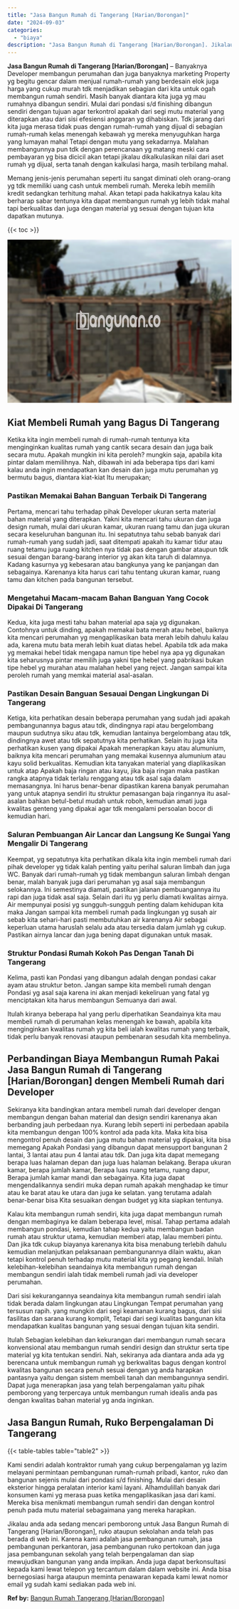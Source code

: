 ```yaml
---
title: "Jasa Bangun Rumah di Tangerang [Harian/Borongan]"
date: "2024-09-03"
categories: 
  - "biaya"
description: "Jasa Bangun Rumah di Tangerang [Harian/Borongan]. Jikalau anda ada sedang mencari pemborong untuk Jasa Bangun Rumah di Tangerang [Harian/Borongan], ruko at..."
---
```


**Jasa Bangun Rumah di Tangerang \[Harian/Borongan\]** – Banyaknya Developer membangun perumahan dan juga banyaknya marketing Property yg begitu gencar dalam menjual rumah-rumah yang berdesain elok juga harga yang cukup murah tdk menjadikan sebagian dari kita untuk ogah membangun rumah sendiri. Masih banyak diantara kita juga yg mau rumahnya dibangun sendiri. Mulai dari pondasi s/d finishing dibangun sendiri dengan tujuan agar terkontrol apakah dari segi mutu material yang diterapkan atau dari sisi efesiensi anggaran yg dihabiskan. Tdk jarang dari kita juga merasa tidak puas dengan rumah-rumah yang dijual di sebagian rumah-rumah kelas menengah kebawah yg mereka menyuguhkan harga yang lumayan mahal Tetapi dengan mutu yang sekadarnya. Malahan membangunnya pun tdk dengan perencanaan yg matang meski cara pembayaran yg bisa dicicil akan tetapi jikalau dikalkulasikan nilai dari aset rumah yg dijual, serta tanah dengan kalkulasi harga, masih terbilang mahal.

Memang jenis-jenis perumahan seperti itu sangat diminati oleh orang-orang yg tdk memiliki uang cash untuk membeli rumah. Mereka lebih memilih kredit sedangkan terhitung mahal. Akan tetapi pada hakikatnya kalau kita berharap sabar tentunya kita dapat membangun rumah yg lebih tidak mahal tapi berkualitas dan juga dengan material yg sesuai dengan tujuan kita dapatkan mutunya.

{{< toc >}}

![Jasa Bangun Rumah di Tangerang [Harian/Borongan]](/images/borong-bangunan-14.png)

## Kiat Membeli Rumah yang Bagus Di Tangerang

Ketika kita ingin membeli rumah di rumah-rumah tentunya kita menginginkan kualitas rumah yang cantik secara desain dan juga baik secara mutu. Apakah mungkin ini kita peroleh? mungkin saja, apabila kita pintar dalam memilihnya. Nah, dibawah ini ada beberapa tips dari kami kalau anda ingin mendapatkan kan desain dan juga mutu perumahan yg bermutu bagus, diantara kiat-kiat Itu merupakan;

### Pastikan Memakai Bahan Banguan Terbaik Di Tangerang

Pertama, mencari tahu terhadap pihak Developer ukuran serta material bahan material yang diterapkan. Yakni kita mencari tahu ukuran dan juga design rumah, mulai dari ukuran kamar, ukuran ruang tamu dan juga ukuran secara keseluruhan bangunan itu. Ini sepatutnya tahu sebab banyak dari rumah-rumah yang sudah jadi, saat ditempati apakah itu kamar tidur atau ruang tetamu juga ruang kitchen nya tidak pas dengan gambar ataupun tdk sesuai dengan barang-barang interior yg akan kita taruh di dalamnya. Kadang kasurnya yg kebesaran atau bangkunya yang ke panjangan dan sebagainya. Karenanya kita harus cari tahu tentang ukuran kamar, ruang tamu dan kitchen pada bangunan tersebut.

### Mengetahui Macam-macam Bahan Banguan Yang Cocok Dipakai Di Tangerang

Kedua, kita juga mesti tahu bahan material apa saja yg digunakan. Contohnya untuk dinding, apakah memakai bata merah atau hebel, baiknya kita mencari perumahan yg mengaplikasikan bata merah lebih dahulu kalau ada, karena mutu bata merah lebih kuat diatas hebel. Apabila tdk ada maka yg memakai hebel tidak mengapa namun tipe hebel nya apa yg digunakan kita seharusnya pintar memilih juga yakni tipe hebel yang pabrikasi bukan tipe hebel yg murahan atau malahan hebel yang reject. Jangan sampai kita peroleh rumah yang memkai material asal-asalan.

### Pastikan Desain Banguan Sesauai Dengan Lingkungan Di Tangerang

Ketiga, kita perhatikan desain beberapa perumahan yang sudah jadi apakah pembangunannya bagus atau tdk, dindingnya rapi atau bergelombang maupun sudutnya siku atau tdk, kemudian lantainya bergelombang atau tdk, dindingnya awet atau tdk sepatutnya kita perhatikan. Selain itu juga kita perhatikan kusen yang dipakai Apakah menerapkan kayu atau alumunium, baiknya kita mencari perumahan yang memakai kusennya alumunium atau kayu solid berkualitas. Kemudian kita tanyakan material yang diaplikasikan untuk atap Apakah baja ringan atau kayu, jika baja ringan maka pastikan rangka atapnya tidak terlalu renggang atau tdk asal saja dalam memasangnya. Ini harus benar-benar dipastikan karena banyak perumahan yang untuk atapnya sendiri itu struktur pemasangan baja ringannya itu asal-asalan bahkan betul-betul mudah untuk roboh, kemudian amati juga kwalitas genteng yang dipakai agar tdk mengalami persoalan bocor di kemudian hari.

### Saluran Pembuangan Air Lancar dan Langsung Ke Sungai Yang Mengalir Di Tangerang

Keempat, yg sepatutnya kita perhatikan dikala kita ingin membeli rumah dari pihak developer yg tidak kalah penting yaitu perihal saluran limbah dan juga WC. Banyak dari rumah-rumah yg tidak membangun saluran limbah dengan benar, malah banyak juga dari perumahan yg asal saja membangun selokannya. Ini semestinya diamati, pastikan jalanan pembuangannya itu rapi dan juga tidak asal saja. Selain dari itu yg perlu diamati kwalitas airnya. Air mempunyai posisi yg sungguh-sungguh penting dalam kehidupan kita maka Jangan sampai kita membeli rumah pada lingkungan yg susah air sebab kita sehari-hari pasti membutuhkan air karenanya Air sebagai keperluan utama haruslah selalu ada atau tersedia dalam jumlah yg cukup. Pastikan airnya lancar dan juga bening dapat digunakan untuk masak.

### Struktur Pondasi Rumah Kokoh Pas Dengan Tanah Di Tangerang

Kelima, pasti kan Pondasi yang dibangun adalah dengan pondasi cakar ayam atau struktur beton. Jangan sampe kita membeli rumah dengan Pondasi yg asal saja karena ini akan menjadi kekeliruan yang fatal yg menciptakan kita harus membangun Semuanya dari awal.

Itulah kiranya beberapa hal yang perlu diperhatikan Seandainya kita mau membeli rumah di perumahan kelas menengah ke bawah, apabila kita menginginkan kwalitas rumah yg kita beli ialah kwalitas rumah yang terbaik, tidak perlu banyak renovasi ataupun pembenaran sesudah kita membelinya.

## Perbandingan Biaya Membangun Rumah Pakai Jasa Bangun Rumah di Tangerang \[Harian/Borongan\] dengen Membeli Rumah dari Developer

Sekiranya kita bandingkan antara membeli rumah dari developer dengan membangun dengan bahan material dan design sendiri karenanya akan berbanding jauh perbedaan nya. Kurang lebih seperti ini perbedaan apabila kita membangun dengan 100% kontrol ada pada kita. Maka kita bisa mengontrol penuh desain dan juga mutu bahan material yg dipakai, kita bisa memegang Apakah Pondasi yang dibangun dapat mensupport bangunan 2 lantai, 3 lantai atau pun 4 lantai atau tdk. Dan juga kita dapat memegang berapa luas halaman depan dan juga luas halaman belakang. Berapa ukuran kamar, berapa jumlah kamar, Berapa luas ruang tetamu, ruang dapur, Berapa jumlah kamar mandi dan sebagainya. Kita juga dapat mengendalikannya sendiri muka depan rumah apakah menghadap ke timur atau ke barat atau ke utara dan juga ke selatan. yang terutama adalah benar-benar bisa Kita sesuaikan dengan budget yg kita siapkan tentunya.

Kalau kita membangun rumah sendiri, kita juga dapat membangun rumah dengan membaginya ke dalam beberapa level, misal. Tahap pertama adalah membangun pondasi, kemudian tahap kedua yaitu membangun badan rumah atau struktur utama, kemudian memberi atap, lalau memberi pintu. Dan jika tdk cukup biayanya karenanya kita bisa menabung terlebih dahulu kemudian melanjutkan pelaksanaan pembangunannya dilain waktu, akan tetapi kontrol penuh terhadap mutu material kita yg pegang kendali. Inilah kelebihan-kelebihan seandainya kita membangun rumah dengan membangun sendiri ialah tidak membeli rumah jadi via developer perumahan.

Dari sisi kekurangannya seandainya kita membangun rumah sendiri ialah tidak berada dalam lingkungan atau Lingkungan Tempat perumahan yang tersusun rapih. yang mungkin dari segi keamanan kurang bagus, dari sisi fasilitas dan sarana kurang komplit, Tetapi dari segi kualitas bangunan kita mendapatkan kualitas bangunan yang sesuai dengan tujuan kita sendiri.

Itulah Sebagian kelebihan dan kekurangan dari membangun rumah secara konvensional atau membangun rumah sendiri design dan struktur serta tipe material yg kita tentukan sendiri. Nah, sekiranya ada diantara anda ada yg berencana untuk membangun rumah yg berkwalitas bagus dengan kontrol kwalitas bangunan secara penuh sesuai dengan yg anda harapkan pantasnya yaitu dengan sistem membeli tanah dan membangunnya sendiri. Dapat juga menerapkan jasa yang telah berpengalaman yaitu pihak pemborong yang terpercaya untuk membangun rumah idealis anda pas dengan kwalitas bahan material yg anda inginkan.

## Jasa Bangun Rumah, Ruko Berpengalaman Di Tangerang

{{< table-tables table="table2" >}}

Kami sendiri adalah kontraktor rumah yang cukup berpengalaman yg lazim melayani permintaan pembangunan rumah-rumah pribadi, kantor, ruko dan bangunan sejenis mulai dari pondasi s/d finishing. Mulai dari desain eksterior hingga peralatan interior kami layani. Alhamdulillah banyak dari konsumen kami yg merasa puas ketika mengaplikasikan jasa dari kami. Mereka bisa menikmati membangun rumah sendiri dan dengan kontrol penuh pada mutu material sebagaimana yang mereka harapkan.

Jikalau anda ada sedang mencari pemborong untuk Jasa Bangun Rumah di Tangerang \[Harian/Borongan\], ruko ataupun sekolahan anda telah pas berada di web ini. Karena kami adalah jasa pembangunan rumah, jasa pembangunan perkantoran, jasa pembangunan ruko pertokoan dan juga jasa pembangunan sekolah yang telah berpengalaman dan siap mewujudkan bangunan yang anda impikan. Anda juga dapat berkonsultasi kepada kami lewat telepon yg tercantum dalam dalam website ini. Anda bisa bernegosiasi harga ataupun meminta penawaran kepada kami lewat nomor email yg sudah kami sediakan pada web ini.

**Ref by:** [Bangun Rumah Tangerang [Harian/Borongan]](https://id.wikipedia.org/wiki/Bangun)
